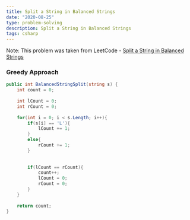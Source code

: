 ```yaml
---
title: Split a String in Balanced Strings
date: "2020-08-25"
type: problem-solving
description: Split a String in Balanced Strings
tags: csharp
---
```


Note: This problem was taken from LeetCode - [Split a String in Balanced Strings](https://leetcode.com/problems/split-a-string-in-balanced-strings/)

### Greedy Approach

```csharp
public int BalancedStringSplit(string s) {
	int count = 0;
	
	int lCount = 0;
	int rCount = 0;
	
	for(int i = 0; i < s.Length; i++){
		if(s[i] == 'L'){
			lCount += 1;
		}
		else{
			rCount += 1;
		}
		
		
		if(lCount == rCount){
			count++;
			lCount = 0;
			rCount = 0;
		}
	}
	
	return count;
}
```
